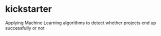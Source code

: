 # kickstarter
Applying Machine Learning algorithms to detect whether projects end up successfully or not
